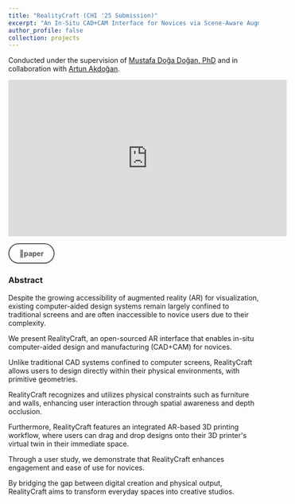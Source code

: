 ```yaml
---
title: "RealityCraft (CHI '25 Submission)"
excerpt: "An In-Situ CAD+CAM Interface for Novices via Scene-Aware Augmented Reality<br/><img src='/images/RealityCraft Teaser Figure.png' style='width:740px; border-radius: 20px;'>"
author_profile: false
collection: projects
---
```

Conducted under the supervision of [Mustafa Doğa Doğan, PhD](https://www.dogadogan.com/) and in collaboration with [Artun Akdoğan](https://www.linkedin.com/in/artun-akdogan/).

<iframe width="560" height="315" src="https://www.youtube.com/embed/tpf_s0ysZzo" frameborder="0" allow="accelerometer; autoplay; clipboard-write; encrypted-media; gyroscope; picture-in-picture" allowfullscreen></iframe>

<a href="https://arxiv.org/pdf/2410.06113" style="text-decoration: none; background-color: transparent; color: #555555; padding: 10px 20px; border-radius: 25px; font-weight: bold; text-align: center; display: inline-block; border: 2px solid #555555;">📄paper </a>

### Abstract

Despite the growing accessibility of augmented reality (AR) for visualization, existing computer-aided design systems remain largely confined to traditional screens and are often inaccessible to novice users due to their complexity. 

We present RealityCraft, an open-sourced AR interface that enables in-situ computer-aided design and manufacturing (CAD+CAM) for novices. 

Unlike traditional CAD systems confined to computer screens, RealityCraft allows users to design directly within their physical environments, with primitive geometries. 

RealityCraft recognizes and utilizes physical constraints such as furniture and walls, enhancing user interaction through spatial awareness and depth occlusion. 

Furthermore, RealityCraft features an integrated AR-based 3D printing workflow, where users can drag and drop designs onto their 3D printer's virtual twin in their immediate space. 

Through a user study, we demonstrate that RealityCraft enhances engagement and ease of use for novices. 

By bridging the gap between digital creation and physical output, RealityCraft aims to transform everyday spaces into creative studios.
